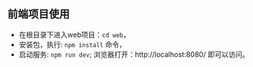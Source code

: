 ## 前端项目使用
-  在根目录下进入web项目：`cd web`，
-  安装包，执行: `npm install` 命令，
-  启动服务: `npm run dev`; 浏览器打开：http://localhost:8080/ 即可以访问。
